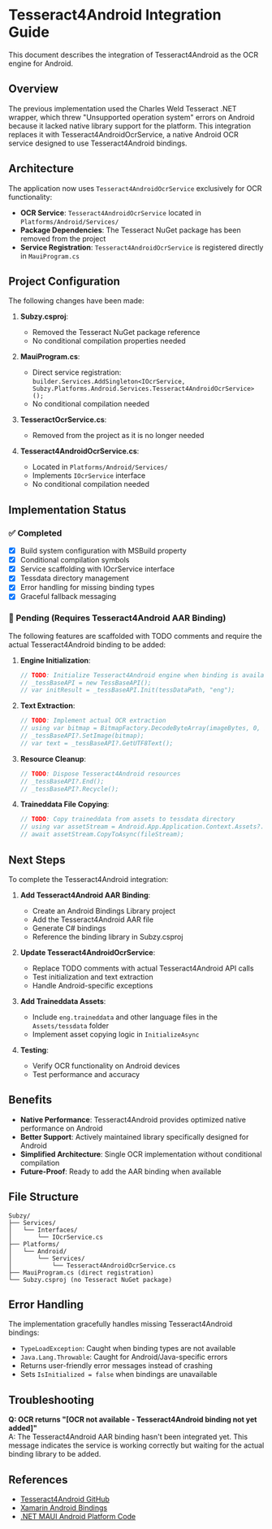 # Tesseract4Android Integration Guide

This document describes the integration of Tesseract4Android as the OCR engine for Android.

## Overview

The previous implementation used the Charles Weld Tesseract .NET wrapper, which threw "Unsupported operation system" errors on Android because it lacked native library support for the platform. This integration replaces it with Tesseract4AndroidOcrService, a native Android OCR service designed to use Tesseract4Android bindings.

## Architecture

The application now uses `Tesseract4AndroidOcrService` exclusively for OCR functionality:

- **OCR Service**: `Tesseract4AndroidOcrService` located in `Platforms/Android/Services/`
- **Package Dependencies**: The Tesseract NuGet package has been removed from the project
- **Service Registration**: `Tesseract4AndroidOcrService` is registered directly in `MauiProgram.cs`

## Project Configuration

The following changes have been made:

1. **Subzy.csproj**:
   - Removed the Tesseract NuGet package reference
   - No conditional compilation properties needed

2. **MauiProgram.cs**:
   - Direct service registration: `builder.Services.AddSingleton<IOcrService, Subzy.Platforms.Android.Services.Tesseract4AndroidOcrService>();`
   - No conditional compilation needed

3. **TesseractOcrService.cs**:
   - Removed from the project as it is no longer needed

4. **Tesseract4AndroidOcrService.cs**:
   - Located in `Platforms/Android/Services/`
   - Implements `IOcrService` interface
   - No conditional compilation needed

## Implementation Status

### ✅ Completed

- [x] Build system configuration with MSBuild property
- [x] Conditional compilation symbols
- [x] Service scaffolding with IOcrService interface
- [x] Tessdata directory management
- [x] Error handling for missing binding types
- [x] Graceful fallback messaging

### 🚧 Pending (Requires Tesseract4Android AAR Binding)

The following features are scaffolded with TODO comments and require the actual Tesseract4Android binding to be added:

1. **Engine Initialization**:
   ```csharp
   // TODO: Initialize Tesseract4Android engine when binding is available
   // _tessBaseAPI = new TessBaseAPI();
   // var initResult = _tessBaseAPI.Init(tessDataPath, "eng");
   ```

2. **Text Extraction**:
   ```csharp
   // TODO: Implement actual OCR extraction
   // using var bitmap = BitmapFactory.DecodeByteArray(imageBytes, 0, imageBytes.Length);
   // _tessBaseAPI?.SetImage(bitmap);
   // var text = _tessBaseAPI?.GetUTF8Text();
   ```

3. **Resource Cleanup**:
   ```csharp
   // TODO: Dispose Tesseract4Android resources
   // _tessBaseAPI?.End();
   // _tessBaseAPI?.Recycle();
   ```

4. **Traineddata File Copying**:
   ```csharp
   // TODO: Copy traineddata from assets to tessdata directory
   // using var assetStream = Android.App.Application.Context.Assets?.Open("tessdata/eng.traineddata");
   // await assetStream.CopyToAsync(fileStream);
   ```

## Next Steps

To complete the Tesseract4Android integration:

1. **Add Tesseract4Android AAR Binding**:
   - Create an Android Bindings Library project
   - Add the Tesseract4Android AAR file
   - Generate C# bindings
   - Reference the binding library in Subzy.csproj

2. **Update Tesseract4AndroidOcrService**:
   - Replace TODO comments with actual Tesseract4Android API calls
   - Test initialization and text extraction
   - Handle Android-specific exceptions

3. **Add Traineddata Assets**:
   - Include `eng.traineddata` and other language files in the `Assets/tessdata` folder
   - Implement asset copying logic in `InitializeAsync`

4. **Testing**:
   - Verify OCR functionality on Android devices
   - Test performance and accuracy

## Benefits

- **Native Performance**: Tesseract4Android provides optimized native performance on Android
- **Better Support**: Actively maintained library specifically designed for Android
- **Simplified Architecture**: Single OCR implementation without conditional compilation
- **Future-Proof**: Ready to add the AAR binding when available

## File Structure

```
Subzy/
├── Services/
│   └── Interfaces/
│       └── IOcrService.cs
├── Platforms/
│   └── Android/
│       └── Services/
│           └── Tesseract4AndroidOcrService.cs
├── MauiProgram.cs (direct registration)
└── Subzy.csproj (no Tesseract NuGet package)
```

## Error Handling

The implementation gracefully handles missing Tesseract4Android bindings:

- `TypeLoadException`: Caught when binding types are not available
- `Java.Lang.Throwable`: Caught for Android/Java-specific errors
- Returns user-friendly error messages instead of crashing
- Sets `IsInitialized = false` when bindings are unavailable

## Troubleshooting

**Q: OCR returns "[OCR not available - Tesseract4Android binding not yet added]"**  
A: The Tesseract4Android AAR binding hasn't been integrated yet. This message indicates the service is working correctly but waiting for the actual binding library to be added.

## References

- [Tesseract4Android GitHub](https://github.com/adaptech-cz/Tesseract4Android)
- [Xamarin Android Bindings](https://learn.microsoft.com/en-us/xamarin/android/platform/binding-java-library/)
- [.NET MAUI Android Platform Code](https://learn.microsoft.com/en-us/dotnet/maui/platform-integration/)
